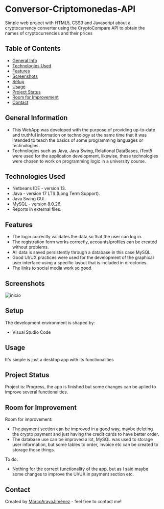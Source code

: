 # Conversor-Criptomonedas-API
Simple web project with HTML5, CSS3 and Javascript about a cryptocurrency converter using the CryptoCompare API to obtain the names of cryptocurrencies and their prices

## Table of Contents
* [General Info](#general-information)
* [Technologies Used](#technologies-used)
* [Features](#features)
* [Screenshots](#screenshots)
* [Setup](#setup)
* [Usage](#usage)
* [Project Status](#project-status)
* [Room for Improvement](#room-for-improvement)
* [Contact](#contact)
<!-- * [License](#license) -->


## General Information
- This WebApp was developed with the purpose of providing up-to-date and truthful information on technology at the same time that it was intended to teach the basics of some programming languages or technologies. 
- Technologies such as Java, Java Swing, Relational DataBases, iText5 were used for the application development, likewise, these technologies were chosen to work on programming logic in a university course.


## Technologies Used
- Netbeans IDE - version 13.
- Java - version 17 LTS (Long Term Support).
- Java Swing GUI.
- MySQL - version 8.0.26.
- Reports in external files.



## Features
- The login correctly validates the data so that the user can log in.
- The registration form works correctly, accounts/profiles can be created without problems.
- All data is saved persistently through a database in this case MySQL.
- Good UI/UX practices were used for the development of the graphical user interface using a specific layout that is included in directories.
- The links to social media work so good.


## Screenshots
![inicio](https://user-images.githubusercontent.com/75222804/174692028-e056ae2e-567a-4888-9e22-12b4d6247ae7.jpg)








## Setup
The development environment is shaped by: 
- Visual Studio Code



## Usage
It's simple is just a desktop app with its functionalities


## Project Status
Project is: Progress, the app is finished but some changes can be aplied to improve several functionalities.


## Room for Improvement

Room for improvement:
- The payment section can be improved in a good way, maybe deleting the crypto payment and just having the credit cards to have better order.
- The database use can be improved a lot, MySQL was used to storage user information, but some tables to order, invoice etc can be created to storage those things.

To do:
- Nothing for the correct functionality of the app, but as I said maybe some changes to improve the UI/UX in payment section etc.


## Contact
Created by [MarcoArayaJiménez](https://www.linkedin.com/in/marcoarayajimenez/) - feel free to contact me!
